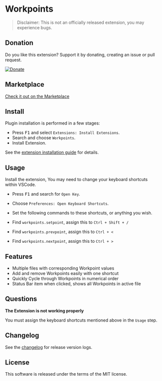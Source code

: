 # Workpoints

> Disclaimer: This is not an officially released extension, you may experience bugs.

## Donation

Do you like this extension? Support it by donating, creating an issue or pull request.

[![Donate](https://img.shields.io/badge/Donate-PayPal-blue.svg)](https://paypal.me/capriok7)

## Marketplace

[Check it out on the Marketplace](https://marketplace.visualstudio.com/items?itemName=capriok.workpoints)

## Install

Plugin installation is performed in a few stages:

* Press <kbd>F1</kbd> and select `Extensions: Install Extensions`.
* Search and choose `Workpoints`.
* Install Extension.

See the [extension installation guide](https://code.visualstudio.com/docs/editor/extension-gallery) for details.

## Usage

Install the extension, You may need to change your keyboard shortcuts within VSCode.
* Press <kbd>F1</kbd> and search for `Open Key`.
* Choose `Preferences: Open Keyboard Shortcuts`.

* Set the following commands to these shortcuts, or anything you wish.
* Find `workpoints.setpoint`, assign this to `Ctrl + Shift + /`
* Find `workpoints.prevpoint`, assign this to `Ctrl + <`
* Find `workpoints.nextpoint`, assign this to `Ctrl + >`

## Features

* Multiple files with corresponding Workpoint values
* Add and remove Workpoints easily with one shortcut
* Quickly Cycle through Workpoints in numerical order
* Status Bar item when clicked, shows all Workpoints in active file

## Questions

**The Extension is not working properly**

You must assign the keyboard shortcuts mentioned above in the `Usage` step.

## Changelog

See the [changelog](https://github.com/mrmlnc/vscode-scss/blob/master/cahgnelog.md) for release version logs.

## License

This software is released under the terms of the MIT license.
